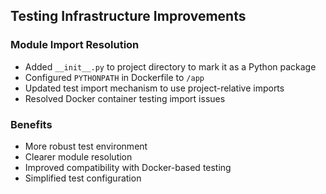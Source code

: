 ## Testing Infrastructure Improvements

### Module Import Resolution
- Added `__init__.py` to project directory to mark it as a Python package
- Configured `PYTHONPATH` in Dockerfile to `/app`
- Updated test import mechanism to use project-relative imports
- Resolved Docker container testing import issues

### Benefits
- More robust test environment
- Clearer module resolution
- Improved compatibility with Docker-based testing
- Simplified test configuration
